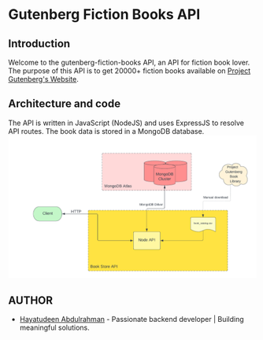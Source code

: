 # Gutenberg Fiction Books API

## Introduction
Welcome to the gutenberg-fiction-books API, an API for fiction book lover. The purpose of this API is to get 20000+ fiction books available on [Project Gutenberg's Website](https://www.gutenberg.org/). 

## Architecture and code
The API is written in JavaScript (NodeJS) and uses ExpressJS to resolve API routes. The book data is stored in a MongoDB database.
![Project Architecture](./images/gutenberg-api_architecture.png)

## AUTHOR
- [Hayatudeen Abdulrahman](https://github.com/HayatsCodes) - Passionate backend developer | Building meaningful solutions.
